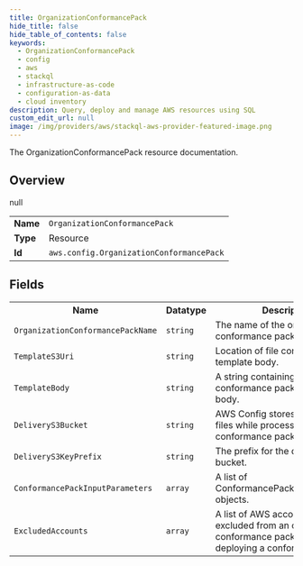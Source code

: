 ```yaml
---
title: OrganizationConformancePack
hide_title: false
hide_table_of_contents: false
keywords:
  - OrganizationConformancePack
  - config
  - aws
  - stackql
  - infrastructure-as-code
  - configuration-as-data
  - cloud inventory
description: Query, deploy and manage AWS resources using SQL
custom_edit_url: null
image: /img/providers/aws/stackql-aws-provider-featured-image.png
---
```

The OrganizationConformancePack resource documentation.

## Overview
<table><tbody>
<tr><td><b>Name</b></td><td><code>OrganizationConformancePack</code></td></tr>
<tr><td><b>Type</b></td><td>Resource</td></tr>
null
<tr><td><b>Id</b></td><td><code>aws.config.OrganizationConformancePack</code></td></tr>
</tbody></table>

## Fields
<table><tbody>
<tr><th>Name</th><th>Datatype</th><th>Description</th></tr>
<tr><td><code>OrganizationConformancePackName</code></td><td><code>string</code></td><td>The name of the organization conformance pack.</td></tr><tr><td><code>TemplateS3Uri</code></td><td><code>string</code></td><td>Location of file containing the template body.</td></tr><tr><td><code>TemplateBody</code></td><td><code>string</code></td><td>A string containing full conformance pack template body.</td></tr><tr><td><code>DeliveryS3Bucket</code></td><td><code>string</code></td><td>AWS Config stores intermediate files while processing conformance pack template.</td></tr><tr><td><code>DeliveryS3KeyPrefix</code></td><td><code>string</code></td><td>The prefix for the delivery S3 bucket.</td></tr><tr><td><code>ConformancePackInputParameters</code></td><td><code>array</code></td><td>A list of ConformancePackInputParameter objects.</td></tr><tr><td><code>ExcludedAccounts</code></td><td><code>array</code></td><td>A list of AWS accounts to be excluded from an organization conformance pack while deploying a conformance pack.</td></tr>
</tbody></table>